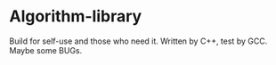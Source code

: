 Algorithm-library
=================

Build for self-use and those who need it.
Written by C++, test by GCC.
Maybe some BUGs.
